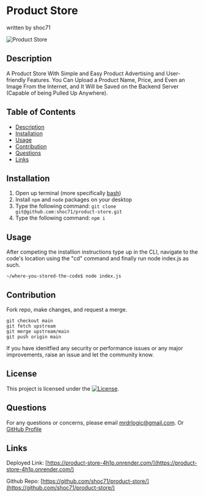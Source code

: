 # Product Store
written by shoc71

![Product Store](https://github.com/user-attachments/assets/7c187387-39ae-47cf-a113-3546a2fd6e35)

## Description
A Product Store With Simple and Easy Product Advertising and User-friendly Features. You Can Upload a Product Name, Price, and Even an Image From the Internet, and It Will be Saved on the Backend Server (Capable of being Pulled Up Anywhere).

## Table of Contents
- [Description](#description)
- [Installation](#installation)
- [Usage](#usage)
- [Contribution](#contribution)
- [Questions](#questions)
- [Links](#links)

## Installation
1. Open up terminal (more specifically [bash](https://www.youtube.com/watch?v=3eu67g3PTdk))
2. Install ```npm``` and ```node``` packages on your desktop
3. Type the following command: ```git clone git@github.com:shoc71/product-store.git```
4. Type the following command: ```npm i ``` 

## Usage
After competing the installion instructions type up in the CLI, navigate to the code's location using the "cd" command and finally run node index.js as such.

```~/where-you-stored-the-code$ node index.js```

## Contribution
Fork repo, make changes, and request a merge.

```ssh
git checkout main
git fetch upstream
git merge upstream/main
git push origin main
```

If you have idenitfied any security or performance issues or any major improvements, raise an issue and let the community know.

## License
This project is licensed under the [![License](https://opensource.org/licenses/Apache-2.0)](https://opensource.org/licenses/Apache-2.0).

## Questions
For any questions or concerns, please email mrdrlogic@gmail.com. Or [GitHub Profile](https://github.com/shoc71)

## Links
Deployed Link: [https://product-store-4h1p.onrender.com/](https://product-store-4h1p.onrender.com/)

Github Repo: [https://github.com/shoc71/product-store/](https://github.com/shoc71/product-store/)
